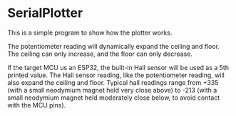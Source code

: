 # SerialPlotter
This is a simple program to show how the plotter works.

The potentiometer reading will dynamically expand the ceiling and floor.
The ceiling can only increase, and the floor can only decrease.

If the target MCU us an ESP32, the built-in Hall sensor will be used as a 5th printed value.
The Hall sensor reading, like the potentiometer reading, will also expand the ceiling and floor.
Typical hall readings range from +335 (with a small neodymium magnet held very close above) to -213 (with a small neodymium magnet held moderately close below, to avoid contact with the MCU pins).

